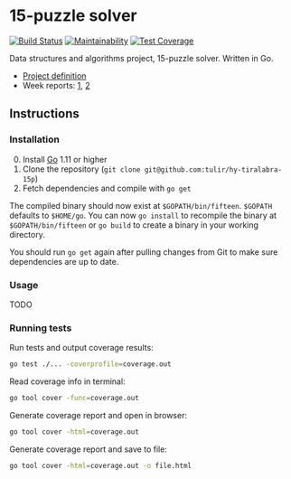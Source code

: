 # 15-puzzle solver
[![Build Status](https://travis-ci.org/tulir/hy-tiralabra-15p.svg?branch=master)](https://travis-ci.org/tulir/hy-tiralabra-15p)
[![Maintainability](https://api.codeclimate.com/v1/badges/bb4f556a0d3fa2d3f500/maintainability)](https://codeclimate.com/github/tulir/hy-tiralabra-15p/maintainability)
[![Test Coverage](https://api.codeclimate.com/v1/badges/bb4f556a0d3fa2d3f500/test_coverage)](https://codeclimate.com/github/tulir/hy-tiralabra-15p/test_coverage)

Data structures and algorithms project, 15-puzzle solver. Written in Go.

* [Project definition](docs/PROJECT_DEFINITION.md)
* Week reports: [1](docs/WEEK_1.md), [2](docs/WEEK_2.md)

## Instructions
### Installation
0. Install [Go](https://golang.org/) 1.11 or higher
1. Clone the repository (`git clone git@github.com:tulir/hy-tiralabra-15p`)
2. Fetch dependencies and compile with `go get`

The compiled binary should now exist at `$GOPATH/bin/fifteen`. `$GOPATH`
defaults to `$HOME/go`. You can now `go install` to recompile the binary at
`$GOPATH/bin/fifteen` or `go build` to create a binary in your working
directory.

You should run `go get` again after pulling changes from Git to make sure
dependencies are up to date.

### Usage
TODO 

### Running tests
Run tests and output coverage results:
```bash
go test ./... -coverprofile=coverage.out
```

Read coverage info in terminal:
```bash
go tool cover -func=coverage.out
```

Generate coverage report and open in browser:
```bash
go tool cover -html=coverage.out
```

Generate coverage report and save to file:
```bash
go tool cover -html=coverage.out -o file.html
```
